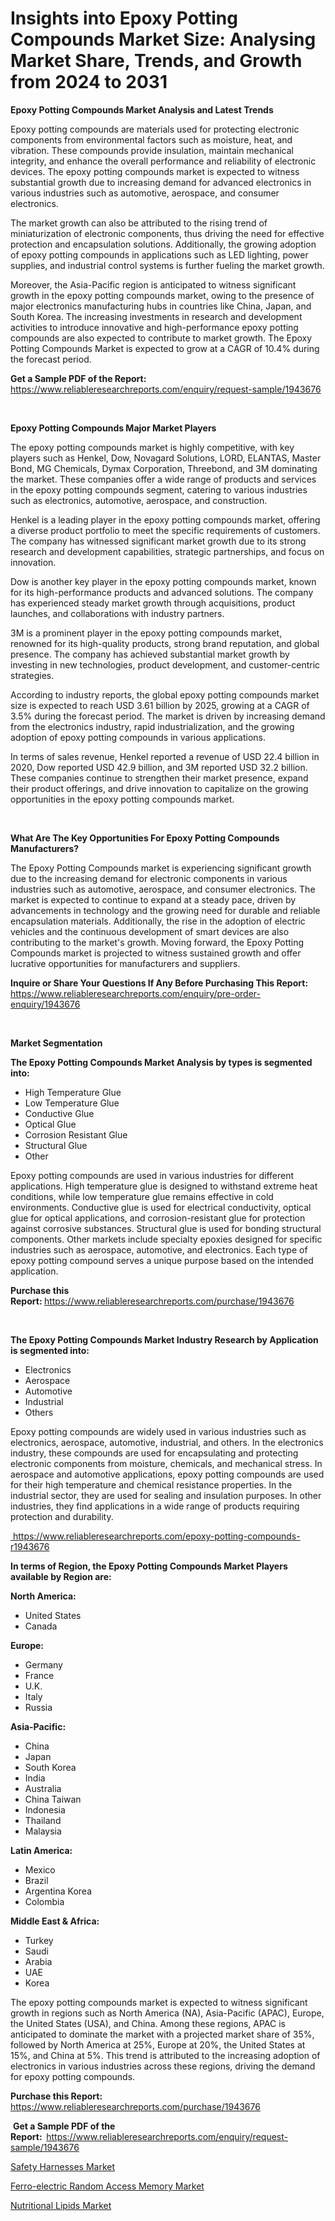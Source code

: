 <p><h1>Insights into Epoxy Potting Compounds Market Size: Analysing Market Share, Trends, and Growth from 2024 to 2031</h1></p><p><strong>Epoxy Potting Compounds Market Analysis and Latest Trends</strong></p>
<p><p>Epoxy potting compounds are materials used for protecting electronic components from environmental factors such as moisture, heat, and vibration. These compounds provide insulation, maintain mechanical integrity, and enhance the overall performance and reliability of electronic devices. The epoxy potting compounds market is expected to witness substantial growth due to increasing demand for advanced electronics in various industries such as automotive, aerospace, and consumer electronics. </p><p>The market growth can also be attributed to the rising trend of miniaturization of electronic components, thus driving the need for effective protection and encapsulation solutions. Additionally, the growing adoption of epoxy potting compounds in applications such as LED lighting, power supplies, and industrial control systems is further fueling the market growth. </p><p>Moreover, the Asia-Pacific region is anticipated to witness significant growth in the epoxy potting compounds market, owing to the presence of major electronics manufacturing hubs in countries like China, Japan, and South Korea. The increasing investments in research and development activities to introduce innovative and high-performance epoxy potting compounds are also expected to contribute to market growth. The Epoxy Potting Compounds Market is expected to grow at a CAGR of 10.4% during the forecast period.</p></p>
<p><strong>Get a Sample PDF of the Report:&nbsp;</strong> <a href="https://www.reliableresearchreports.com/enquiry/request-sample/1943676">https://www.reliableresearchreports.com/enquiry/request-sample/1943676</a></p>
<p>&nbsp;</p>
<p><strong>Epoxy Potting Compounds Major Market Players</strong></p>
<p><p>The epoxy potting compounds market is highly competitive, with key players such as Henkel, Dow, Novagard Solutions, LORD, ELANTAS, Master Bond, MG Chemicals, Dymax Corporation, Threebond, and 3M dominating the market. These companies offer a wide range of products and services in the epoxy potting compounds segment, catering to various industries such as electronics, automotive, aerospace, and construction.</p><p>Henkel is a leading player in the epoxy potting compounds market, offering a diverse product portfolio to meet the specific requirements of customers. The company has witnessed significant market growth due to its strong research and development capabilities, strategic partnerships, and focus on innovation.</p><p>Dow is another key player in the epoxy potting compounds market, known for its high-performance products and advanced solutions. The company has experienced steady market growth through acquisitions, product launches, and collaborations with industry partners.</p><p>3M is a prominent player in the epoxy potting compounds market, renowned for its high-quality products, strong brand reputation, and global presence. The company has achieved substantial market growth by investing in new technologies, product development, and customer-centric strategies.</p><p>According to industry reports, the global epoxy potting compounds market size is expected to reach USD 3.61 billion by 2025, growing at a CAGR of 3.5% during the forecast period. The market is driven by increasing demand from the electronics industry, rapid industrialization, and the growing adoption of epoxy potting compounds in various applications. </p><p>In terms of sales revenue, Henkel reported a revenue of USD 22.4 billion in 2020, Dow reported USD 42.9 billion, and 3M reported USD 32.2 billion. These companies continue to strengthen their market presence, expand their product offerings, and drive innovation to capitalize on the growing opportunities in the epoxy potting compounds market.</p></p>
<p>&nbsp;</p>
<p><strong>What Are The Key Opportunities For Epoxy Potting Compounds Manufacturers?</strong></p>
<p><p>The Epoxy Potting Compounds market is experiencing significant growth due to the increasing demand for electronic components in various industries such as automotive, aerospace, and consumer electronics. The market is expected to continue to expand at a steady pace, driven by advancements in technology and the growing need for durable and reliable encapsulation materials. Additionally, the rise in the adoption of electric vehicles and the continuous development of smart devices are also contributing to the market's growth. Moving forward, the Epoxy Potting Compounds market is projected to witness sustained growth and offer lucrative opportunities for manufacturers and suppliers.</p></p>
<p><strong>Inquire or Share Your Questions If Any Before Purchasing This Report:</strong> <a href="https://www.reliableresearchreports.com/enquiry/pre-order-enquiry/1943676">https://www.reliableresearchreports.com/enquiry/pre-order-enquiry/1943676</a></p>
<p>&nbsp;</p>
<p><strong>Market Segmentation</strong></p>
<p><strong>The Epoxy Potting Compounds Market Analysis by types is segmented into:</strong></p>
<p><ul><li>High Temperature Glue</li><li>Low Temperature Glue</li><li>Conductive Glue</li><li>Optical Glue</li><li>Corrosion Resistant Glue</li><li>Structural Glue</li><li>Other</li></ul></p>
<p><p>Epoxy potting compounds are used in various industries for different applications. High temperature glue is designed to withstand extreme heat conditions, while low temperature glue remains effective in cold environments. Conductive glue is used for electrical conductivity, optical glue for optical applications, and corrosion-resistant glue for protection against corrosive substances. Structural glue is used for bonding structural components. Other markets include specialty epoxies designed for specific industries such as aerospace, automotive, and electronics. Each type of epoxy potting compound serves a unique purpose based on the intended application.</p></p>
<p><strong>Purchase this Report:&nbsp;</strong><a href="https://www.reliableresearchreports.com/purchase/1943676">https://www.reliableresearchreports.com/purchase/1943676</a></p>
<p>&nbsp;</p>
<p><strong>The Epoxy Potting Compounds Market Industry Research by Application is segmented into:</strong></p>
<p><ul><li>Electronics</li><li>Aerospace</li><li>Automotive</li><li>Industrial</li><li>Others</li></ul></p>
<p><p>Epoxy potting compounds are widely used in various industries such as electronics, aerospace, automotive, industrial, and others. In the electronics industry, these compounds are used for encapsulating and protecting electronic components from moisture, chemicals, and mechanical stress. In aerospace and automotive applications, epoxy potting compounds are used for their high temperature and chemical resistance properties. In the industrial sector, they are used for sealing and insulation purposes. In other industries, they find applications in a wide range of products requiring protection and durability.</p></p>
<p><a href="https://www.reliableresearchreports.com/epoxy-potting-compounds-r1943676">&nbsp;https://www.reliableresearchreports.com/epoxy-potting-compounds-r1943676</a></p>
<p><strong>In terms of Region, the Epoxy Potting Compounds Market Players available by Region are:</strong></p>
<p>
    <p> <strong> North America: </strong>
        <ul>
            <li>United States</li>
            <li>Canada</li>
        </ul>
        </p> 
    <p> <strong> Europe: </strong>
        <ul>
            <li>Germany</li>
            <li>France</li>
            <li>U.K.</li>
            <li>Italy</li>
            <li>Russia</li>
        </ul>
        </p> 
    <p> <strong> Asia-Pacific: </strong>
        <ul>
            <li>China</li>
            <li>Japan</li>
            <li>South Korea</li>
            <li>India</li>
            <li>Australia</li>
            <li>China Taiwan</li>
            <li>Indonesia</li>
            <li>Thailand</li>
            <li>Malaysia</li>
        </ul>
        </p> 
    <p> <strong> Latin America: </strong>
        <ul>
            <li>Mexico</li>
            <li>Brazil</li>
            <li>Argentina Korea</li>
            <li>Colombia</li>
        </ul>
        </p> 
    <p> <strong> Middle East & Africa: </strong>
        <ul>
            <li>Turkey</li>
            <li>Saudi</li>
            <li>Arabia</li>
            <li>UAE</li>
            <li>Korea</li>
        </ul>
    </p>
    </p>
<p><p>The epoxy potting compounds market is expected to witness significant growth in regions such as North America (NA), Asia-Pacific (APAC), Europe, the United States (USA), and China. Among these regions, APAC is anticipated to dominate the market with a projected market share of 35%, followed by North America at 25%, Europe at 20%, the United States at 15%, and China at 5%. This trend is attributed to the increasing adoption of electronics in various industries across these regions, driving the demand for epoxy potting compounds.</p></p>
<p><strong>Purchase this Report: </strong><a href="https://www.reliableresearchreports.com/purchase/1943676">https://www.reliableresearchreports.com/purchase/1943676</a></p>
<p>&nbsp;<strong>Get a Sample PDF of the Report:&nbsp;&nbsp;</strong><a href="https://www.reliableresearchreports.com/enquiry/request-sample/1943676">https://www.reliableresearchreports.com/enquiry/request-sample/1943676</a></p>
<p><strong></strong></p>
<p><p><a href="https://github.com/EveKerluke2023/Market-Research-Report-List-2/blob/main/safety-harnesses-market.md">Safety Harnesses Market</a></p><p><a href="https://github.com/angeliabkratze/Market-Research-Report-List-2/blob/main/ferro-electric-random-access-memory-market.md">Ferro-electric Random Access Memory Market</a></p><p><a href="https://issuu.com/reportprime-2/docs/nutritional-lipids-market-size-2030.pptx">Nutritional Lipids Market</a></p></p>
